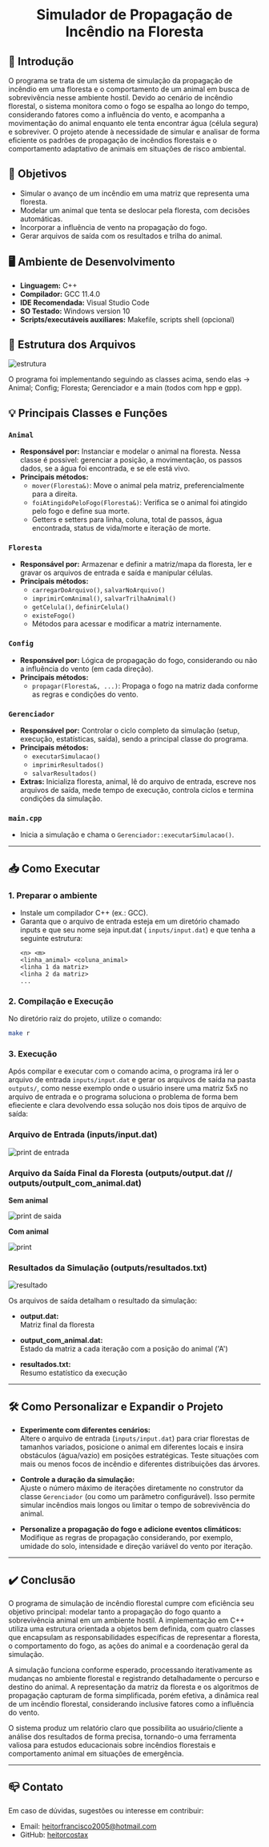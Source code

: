 
<div align="center">

#  Simulador de Propagação de Incêndio na Floresta

</div>

## 💭 Introdução

O programa se trata de um sistema de simulação da propagação de incêndio em uma floresta e o comportamento de um animal em busca de sobrevivência nesse ambiente hostil. Devido ao cenário de incêndio florestal, o sistema monitora como o fogo se espalha ao longo do tempo, considerando fatores como a influência do vento, e acompanha a movimentação do animal enquanto ele tenta encontrar água (célula segura) e sobreviver. O projeto atende à necessidade de simular e analisar de forma eficiente os padrões de propagação de incêndios florestais e o comportamento adaptativo de animais em situações de risco ambiental.

## 🎯 Objetivos

- Simular o avanço de um incêndio em uma matriz que representa uma floresta.
- Modelar um animal que tenta se deslocar pela floresta, com decisões automáticas.
- Incorporar a influência de vento na propagação do fogo.
- Gerar arquivos de saída com os resultados e trilha do animal.

## 🖥️ Ambiente de Desenvolvimento

- **Linguagem:** C++
- **Compilador:** GCC 11.4.0
- **IDE Recomendada:** Visual Studio Code
- **SO Testado:** Windows version 10
- **Scripts/executáveis auxiliares:** Makefile, scripts shell (opcional)

## 📂 Estrutura dos Arquivos


![estrutura](https://github.com/user-attachments/assets/9b8f4c6f-4a44-4125-92ba-08f6f30c810c)

O programa foi implementando seguindo as classes acima, sendo elas -> Animal; Config; Floresta; Gerenciador e a main (todos com hpp e gpp).

## 💡 Principais Classes e Funções

### `Animal`

- **Responsável por:** Instanciar e modelar o animal na floresta. Nessa classe é possivel: gerenciar a posição, a movimentação,  os passos dados, se a água foi encontrada, e se ele está vivo.
- **Principais métodos:**
  - `mover(Floresta&)`: Move o animal pela matriz, preferencialmente para a direita.
  - `foiAtingidoPeloFogo(Floresta&)`: Verifica se o animal foi atingido pelo fogo e define sua morte.
  - Getters e setters para linha, coluna, total de passos, água encontrada, status de vida/morte e iteração de morte.

### `Floresta`

- **Responsável por:** Armazenar e definir a matriz/mapa da floresta, ler e gravar os arquivos de entrada e saída e manipular células.
- **Principais métodos:**
  - `carregarDoArquivo()`, `salvarNoArquivo()`
  - `imprimirComAnimal()`, `salvarTrilhaAnimal()`
  - `getCelula()`, `definirCelula()`
  - `existeFogo()`
  - Métodos para acessar e modificar a matriz internamente.

### `Config`

- **Responsável por:** Lógica de propagação do fogo, considerando ou não a influência do vento (em cada direção).
- **Principais métodos:**
  - `propagar(Floresta&, ...)`: Propaga o fogo na matriz dada conforme as regras e condições do vento.

### `Gerenciador`

- **Responsável por:** Controlar o ciclo completo da simulação (setup, execução, estatísticas, saída), sendo a principal classe do programa.
- **Principais métodos:**
  - `executarSimulacao()`
  - `imprimirResultados()`
  - `salvarResultados()`
- **Extras:** Inicializa floresta, animal, lê do arquivo de entrada, escreve nos arquivos de saída, mede tempo de execução, controla ciclos e termina condições da simulação.

### `main.cpp`

- Inicia a simulação e chama o `Gerenciador::executarSimulacao()`.

---

## 📥 Como Executar

### 1. Preparar o ambiente

- Instale um compilador C++ (ex.: GCC).
- Garanta que o arquivo de entrada esteja em um diretório chamado inputs e que seu nome seja input.dat ( `inputs/input.dat`) e que tenha a seguinte estrutura:
    ```
    <n> <m>
    <linha_animal> <coluna_animal>
    <linha 1 da matriz>
    <linha 2 da matriz>
    ...
    ```



### 2. Compilação e Execução

No diretório raiz do projeto, utilize o comando:

```sh
make r


````

### 3. Execução

Após compilar e executar com o comando acima, o programa irá ler o arquivo de entrada `inputs/input.dat` e gerar os arquivos de saída na pasta `outputs/`, como nesse exemplo onde o usuário insere uma matriz 5x5 no arquivo de entrada e o programa soluciona o problema de forma bem efieciente e clara devolvendo essa solução nos dois tipos de arquivo de saída:

### Arquivo de Entrada (inputs/input.dat)

![print de entrada](https://github.com/user-attachments/assets/456a62f8-af8a-4201-b870-0e6d82aa65b7)





### Arquivo da Saída Final da Floresta (outputs/output.dat // outputs/outpult_com_animal.dat)

**Sem animal**

![print de saida](https://github.com/user-attachments/assets/dbadaf53-db23-427c-a697-e6dc391b8607)


**Com animal**

![print](https://github.com/user-attachments/assets/b0357ced-b9be-4da5-b4b0-09984ef0a652)




### Resultados da Simulação (outputs/resultados.txt)

![resultado](https://github.com/user-attachments/assets/e559bcff-a3b0-458b-a02c-947b06ad7e67)



Os arquivos de saída detalham o resultado da simulação:

- **output.dat:**  
  Matriz final da floresta

- **output_com_animal.dat:**  
  Estado da matriz a cada iteração com a posição do animal ('A')

- **resultados.txt:**  
  Resumo estatístico da execução
---

## 🛠️ Como Personalizar e Expandir o Projeto

- **Experimente com diferentes cenários:**  
  Altere o arquivo de entrada (`inputs/input.dat`) para criar florestas de tamanhos variados, posicione o animal em diferentes locais e insira obstáculos (água/vazio) em posições estratégicas. Teste situações com mais ou menos focos de incêndio e diferentes distribuições das árvores.

- **Controle a duração da simulação:**  
  Ajuste o número máximo de iterações diretamente no construtor da classe `Gerenciador` (ou como um parâmetro configurável). Isso permite simular incêndios mais longos ou limitar o tempo de sobrevivência do animal.

- **Personalize a propagação do fogo e adicione eventos climáticos:**  
  Modifique as regras de propagação considerando, por exemplo, umidade do solo, intensidade e direção variável do vento por iteração.

---


## ✔️ Conclusão

O programa de simulação de incêndio florestal cumpre com eficiência seu objetivo principal: modelar tanto a propagação do fogo quanto a sobrevivência animal em um ambiente hostil. A implementação em C++ utiliza uma estrutura orientada a objetos bem definida, com quatro classes que encapsulam as responsabilidades específicas de representar a floresta, o comportamento do fogo, as ações do animal e a coordenação geral da simulação.


A simulação funciona conforme esperado, processando iterativamente as mudanças no ambiente florestal e registrando detalhadamente o percurso e destino do animal. A representação da matriz da floresta e os algoritmos de propagação capturam de forma simplificada, porém efetiva, a dinâmica real de um incêndio florestal, considerando inclusive fatores como a influência do vento.


O sistema produz um relatório claro que possibilita ao usuário/cliente a análise dos resultados de forma precisa, tornando-o uma ferramenta valiosa para estudos educacionais sobre incêndios florestais e comportamento animal em situações de emergência.


---

## 📪 Contato

Em caso de dúvidas, sugestões ou interesse em contribuir:

- Email: [heitorfrancisco2005@hotmail.com](heitorfrancisco2005@hotmail.com)
- GitHub: [heitorcostax](https://github.com/heitorcostax)

